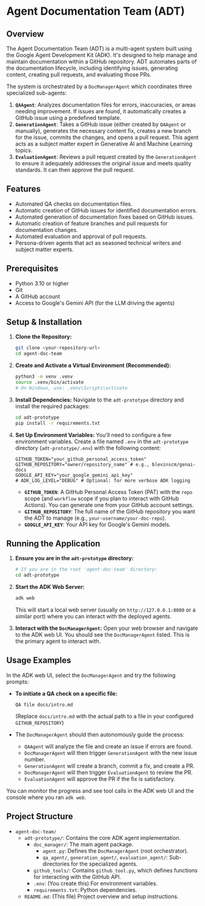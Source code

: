 # Agent Documentation Team (ADT)

## Overview

The Agent Documentation Team (ADT) is a multi-agent system built using the Google Agent Development Kit (ADK). It's designed to help manage and maintain documentation within a GitHub repository. ADT automates parts of the documentation lifecycle, including identifying issues, generating content, creating pull requests, and evaluating those PRs.

The system is orchestrated by a `DocManagerAgent` which coordinates three specialized sub-agents:

1.  **`QAAgent`**: Analyzes documentation files for errors, inaccuracies, or areas needing improvement. If issues are found, it automatically creates a GitHub issue using a predefined template.
2.  **`GenerationAgent`**: Takes a GitHub issue (either created by `QAAgent` or manually), generates the necessary content fix, creates a new branch for the issue, commits the changes, and opens a pull request. This agent acts as a subject matter expert in Generative AI and Machine Learning topics.
3.  **`EvaluationAgent`**: Reviews a pull request created by the `GenerationAgent` to ensure it adequately addresses the original issue and meets quality standards. It can then approve the pull request.

## Features

*   Automated QA checks on documentation files.
*   Automatic creation of GitHub issues for identified documentation errors.
*   Automated generation of documentation fixes based on GitHub issues.
*   Automatic creation of feature branches and pull requests for documentation changes.
*   Automated evaluation and approval of pull requests.
*   Persona-driven agents that act as seasoned technical writers and subject matter experts.

## Prerequisites

*   Python 3.10 or higher
*   Git
*   A GitHub account
*   Access to Google's Gemini API (for the LLM driving the agents)

## Setup & Installation

1.  **Clone the Repository:**
    ```bash
    git clone <your-repository-url>
    cd agent-doc-team
    ```

2.  **Create and Activate a Virtual Environment (Recommended):**
    ```bash
    python3 -m venv .venv
    source .venv/bin/activate
    # On Windows, use: .venv\Scripts\activate
    ```

3.  **Install Dependencies:**
    Navigate to the `adt-prototype` directory and install the required packages:
    ```bash
    cd adt-prototype
    pip install -r requirements.txt
    ```

4.  **Set Up Environment Variables:**
    You'll need to configure a few environment variables. Create a file named `.env` in the `adt-prototype` directory (`adt-prototype/.env`) with the following content:

    ```env
    GITHUB_TOKEN="your_github_personal_access_token"
    GITHUB_REPOSITORY="owner/repository_name" # e.g., blevinscm/genai-docs
    GOOGLE_API_KEY="your_google_gemini_api_key"
    # ADK_LOG_LEVEL="DEBUG" # Optional: for more verbose ADK logging
    ```

    *   **`GITHUB_TOKEN`**: A GitHub Personal Access Token (PAT) with the `repo` scope (and `workflow` scope if you plan to interact with GitHub Actions). You can generate one from your GitHub account settings.
    *   **`GITHUB_REPOSITORY`**: The full name of the GitHub repository you want the ADT to manage (e.g., `your-username/your-doc-repo`).
    *   **`GOOGLE_API_KEY`**: Your API key for Google's Gemini models.

## Running the Application

1.  **Ensure you are in the `adt-prototype` directory:**
    ```bash
    # If you are in the root 'agent-doc-team' directory:
    cd adt-prototype
    ```

2.  **Start the ADK Web Server:**
    ```bash
    adk web
    ```
    This will start a local web server (usually on `http://127.0.0.1:8000` or a similar port) where you can interact with the deployed agents.

3.  **Interact with the `DocManagerAgent`:**
    Open your web browser and navigate to the ADK web UI. You should see the `DocManagerAgent` listed. This is the primary agent to interact with.

## Usage Examples

In the ADK web UI, select the `DocManagerAgent` and try the following prompts:

*   **To initiate a QA check on a specific file:**
    ```
    QA file docs/intro.md
    ```
    (Replace `docs/intro.md` with the actual path to a file in your configured `GITHUB_REPOSITORY`)

*   The `DocManagerAgent` should then autonomously guide the process:
    *   `QAAgent` will analyze the file and create an issue if errors are found.
    *   `DocManagerAgent` will then trigger `GenerationAgent` with the new issue number.
    *   `GenerationAgent` will create a branch, commit a fix, and create a PR.
    *   `DocManagerAgent` will then trigger `EvaluationAgent` to review the PR.
    *   `EvaluationAgent` will approve the PR if the fix is satisfactory.

You can monitor the progress and see tool calls in the ADK web UI and the console where you ran `adk web`.

## Project Structure

*   `agent-doc-team/`
    *   `adt-prototype/`: Contains the core ADK agent implementation.
        *   `doc_manager/`: The main agent package.
            *   `agent.py`: Defines the `DocManagerAgent` (root orchestrator).
            *   `qa_agent/`, `generation_agent/`, `evaluation_agent/`: Sub-directories for the specialized agents.
        *   `github_tools/`: Contains `github_tool.py`, which defines functions for interacting with the GitHub API.
        *   `.env`: (You create this) For environment variables.
        *   `requirements.txt`: Python dependencies.
    *   `README.md`: (This file) Project overview and setup instructions. 